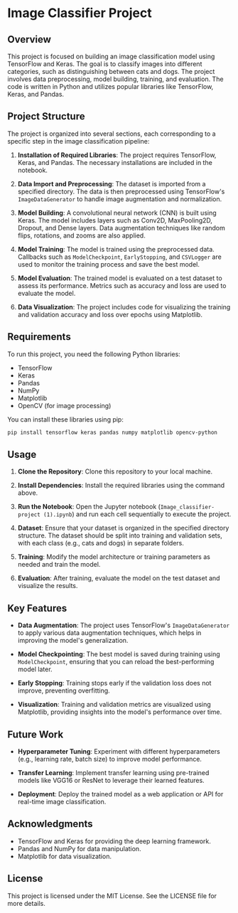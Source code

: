 # Image Classifier Project

## Overview

This project is focused on building an image classification model using TensorFlow and Keras. The goal is to classify images into different categories, such as distinguishing between cats and dogs. The project involves data preprocessing, model building, training, and evaluation. The code is written in Python and utilizes popular libraries like TensorFlow, Keras, and Pandas.

## Project Structure

The project is organized into several sections, each corresponding to a specific step in the image classification pipeline:

1. **Installation of Required Libraries**: The project requires TensorFlow, Keras, and Pandas. The necessary installations are included in the notebook.

2. **Data Import and Preprocessing**: The dataset is imported from a specified directory. The data is then preprocessed using TensorFlow's `ImageDataGenerator` to handle image augmentation and normalization.

3. **Model Building**: A convolutional neural network (CNN) is built using Keras. The model includes layers such as Conv2D, MaxPooling2D, Dropout, and Dense layers. Data augmentation techniques like random flips, rotations, and zooms are also applied.

4. **Model Training**: The model is trained using the preprocessed data. Callbacks such as `ModelCheckpoint`, `EarlyStopping`, and `CSVLogger` are used to monitor the training process and save the best model.

5. **Model Evaluation**: The trained model is evaluated on a test dataset to assess its performance. Metrics such as accuracy and loss are used to evaluate the model.

6. **Data Visualization**: The project includes code for visualizing the training and validation accuracy and loss over epochs using Matplotlib.

## Requirements

To run this project, you need the following Python libraries:

- TensorFlow
- Keras
- Pandas
- NumPy
- Matplotlib
- OpenCV (for image processing)

You can install these libraries using pip:

```bash
pip install tensorflow keras pandas numpy matplotlib opencv-python
```

## Usage

1. **Clone the Repository**: Clone this repository to your local machine.

2. **Install Dependencies**: Install the required libraries using the command above.

3. **Run the Notebook**: Open the Jupyter notebook (`Image_classifier-project (1).ipynb`) and run each cell sequentially to execute the project.

4. **Dataset**: Ensure that your dataset is organized in the specified directory structure. The dataset should be split into training and validation sets, with each class (e.g., cats and dogs) in separate folders.

5. **Training**: Modify the model architecture or training parameters as needed and train the model.

6. **Evaluation**: After training, evaluate the model on the test dataset and visualize the results.

## Key Features

- **Data Augmentation**: The project uses TensorFlow's `ImageDataGenerator` to apply various data augmentation techniques, which helps in improving the model's generalization.

- **Model Checkpointing**: The best model is saved during training using `ModelCheckpoint`, ensuring that you can reload the best-performing model later.

- **Early Stopping**: Training stops early if the validation loss does not improve, preventing overfitting.

- **Visualization**: Training and validation metrics are visualized using Matplotlib, providing insights into the model's performance over time.

## Future Work

- **Hyperparameter Tuning**: Experiment with different hyperparameters (e.g., learning rate, batch size) to improve model performance.

- **Transfer Learning**: Implement transfer learning using pre-trained models like VGG16 or ResNet to leverage their learned features.

- **Deployment**: Deploy the trained model as a web application or API for real-time image classification.

## Acknowledgments

- TensorFlow and Keras for providing the deep learning framework.
- Pandas and NumPy for data manipulation.
- Matplotlib for data visualization.

## License

This project is licensed under the MIT License. See the LICENSE file for more details.